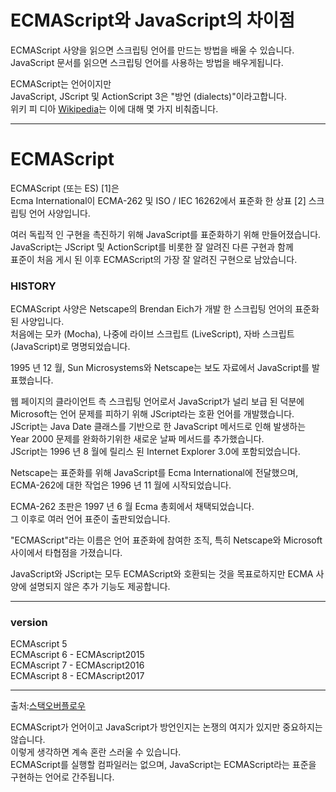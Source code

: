 
# ECMAScript와 JavaScript의 차이점

ECMAScript 사양을 읽으면 스크립팅 언어를 만드는 방법을 배울 수 있습니다.  
JavaScript 문서를 읽으면 스크립팅 언어를 사용하는 방법을 배우게됩니다.  

ECMAScript는 언어이지만  
JavaScript, JScript 및 ActionScript 3은 "방언 (dialects)"이라고합니다.  
위키 피 디아 [Wikipedia](https://en.wikipedia.org/wiki/ECMAScript)는 이에 대해 몇 가지 비춰줍니다.  


---
# ECMAScript
ECMAScript (또는 ES) [1]은  
Ecma International이 ECMA-262 및 ISO / IEC 16262에서 표준화 한 상표 [2] 스크립팅 언어 사양입니다.  


여러 독립적 인 구현을 촉진하기 위해 JavaScript를 표준화하기 위해 만들어졌습니다.  
JavaScript는 JScript 및 ActionScript를 비롯한 잘 알려진 다른 구현과 함께  
표준이 처음 게시 된 이후 ECMAScript의 가장 잘 알려진 구현으로 남았습니다.  


### HISTORY

ECMAScript 사양은 Netscape의 Brendan Eich가 개발 한 스크립팅 언어의 표준화 된 사양입니다.  
처음에는 모카 (Mocha), 나중에 라이브 스크립트 (LiveScript), 자바 스크립트 (JavaScript)로 명명되었습니다.  

1995 년 12 월, Sun Microsystems와 Netscape는 보도 자료에서 JavaScript를 발표했습니다.  

웹 페이지의 클라이언트 측 스크립팅 언어로서 JavaScript가 널리 보급 된 덕분에  
Microsoft는 언어 문제를 피하기 위해 JScript라는 호환 언어를 개발했습니다.  
JScript는 Java Date 클래스를 기반으로 한 JavaScript 메서드로 인해 발생하는  
Year 2000 문제를 완화하기위한 새로운 날짜 메서드를 추가했습니다.  
JScript는 1996 년 8 월에 릴리스 된 Internet Explorer 3.0에 포함되었습니다.  

Netscape는 표준화를 위해 JavaScript를 Ecma International에 전달했으며,  
ECMA-262에 대한 작업은 1996 년 11 월에 시작되었습니다.

ECMA-262 초판은 1997 년 6 월 Ecma 총회에서 채택되었습니다.  
그 이후로 여러 언어 표준이 출판되었습니다.  

"ECMAScript"라는 이름은 언어 표준화에 참여한 조직, 특히 Netscape와 Microsoft 사이에서 타협점을 가졌습니다.  

JavaScript와 JScript는 모두 ECMAScript와 호환되는 것을 목표로하지만 ECMA 사양에 설명되지 않은 추가 기능도 제공합니다.  


---
### version
ECMAscript 5  
ECMAscript 6 - ECMAscript2015  
ECMAscript 7 - ECMAscript2016  
ECMAscript 8 - ECMAscript2017  

---
출처:[스택오버플로우](https://stackoverflow.com/questions/912479/what-is-the-difference-between-javascript-and-ecmascript)  

ECMAScript가 언어이고 JavaScript가 방언인지는 논쟁의 여지가 있지만 중요하지는 않습니다.  
이렇게 생각하면 계속 혼란 스러울 수 있습니다.  
ECMAScript를 실행할 컴파일러는 없으며, JavaScript는 ECMAScript라는 표준을 구현하는 언어로 간주됩니다.  
